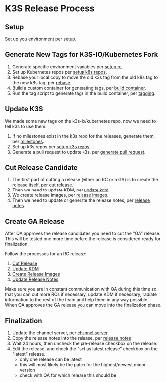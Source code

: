 # K3S Release Process

## Setup

Set up you environment per [setup](expanded/setup_env.md).

## Generate New Tags for K3S-IO/Kubernetes Fork

1. Generate specific environment variables per [setup rc](expanded/setup_rc.md).
1. Set up Kubernetes repos per [setup k8s repos](expanded/setup_k8s_repos.md).
1. Rebase your local copy to move the old k3s tag from the old k8s tag to the new k8s tag, per [rebase](expanded/rebase.md).
1. Build a custom container for generating tags, per [build container](expanded/build_container.md).
1. Run the tag script to generate tags in the build container, per [tagging](expanded/tagging.md).

## Update K3S

We made some new tags on the k3s-io/kubernetes repo, now we need to tell k3s to use them.

1. If no milestones exist in the k3s repo for the releases, generate them, per [milestones](expanded/milestones.md).
1. Set up k3s repos per [setup k3s repos](expanded/setup_k3s_repos.md).
1. Generate a pull request to update k3s, per [generate pull request](expanded/pr.md).

## Cut Release Candidate

1. The first part of cutting a release (either an RC or a GA) is to create the release itself, per [cut release](expanded/cut_release.md).
1. Then we need to update KDM, per [update kdm](expanded/update_kdm.md).
1. We create release images, per [release images](expanded/release_images.md).
1. Then we need to update or generate the release notes, per [release notes](expanded/release_notes.md).

## Create GA Release

After QA approves the release candidates you need to cut the "GA" release.  
This will be tested one more time before the release is considered ready for finalization.  

Follow the processes for an RC release:
1. [Cut Release](expanded/cut_release.md)
1. [Update KDM](expanded/update_kdm.md)
1. [Create Release Images](expanded/release_images.md)
1. [Update Release Notes](expanded/release_notes.md)

Make sure you are in constant communication with QA during this time so that you can cut more RCs if necessary, 
 update KDM if necessary, radiate information to the rest of the team and help them in any way possible.  
When QA approves the GA release you can move into the finalization phase.

## Finalization

1. Update the channel server, per [channel server](expanded/channel_server.md)
1. Copy the release notes into the release, per [release notes](expanded/release_notes.md)
1. Wait 24 hours, then uncheck the pre-release checkbox on the release.
1. Edit the release, and check the "set as latest release" checkbox on the "latest" release.
   - only one release can be latest
   - this will most likely be the patch for the highest/newest minor version
   - check with QA for which release this should be
